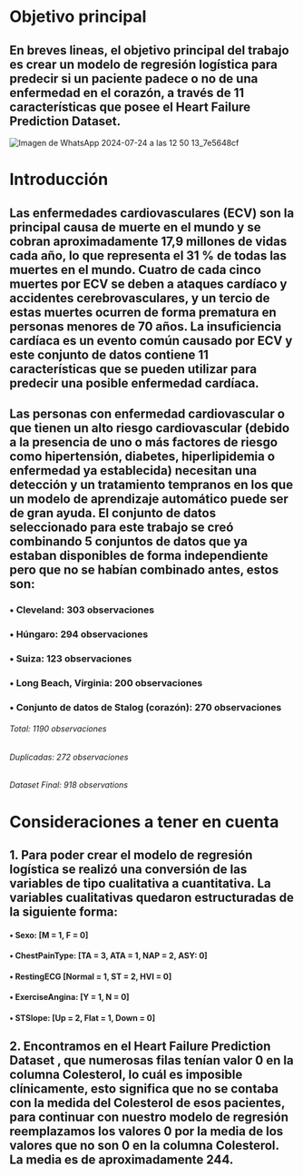 # Objetivo principal #

## En breves lineas, el objetivo principal del trabajo es crear un modelo de regresión logística para predecir si un paciente padece o no de una enfermedad en el corazón, a través de 11 características que posee el Heart Failure Prediction Dataset.
![Imagen de WhatsApp 2024-07-24 a las 12 50 13_7e5648cf](https://github.com/user-attachments/assets/77408243-2bb0-477c-8f09-7b47c7f60fad)

# Introducción 
## Las enfermedades cardiovasculares (ECV) son la principal causa de muerte en el mundo y se cobran aproximadamente 17,9 millones de vidas cada año, lo que representa el 31 % de todas las muertes en el mundo. Cuatro de cada cinco muertes por ECV se deben a ataques cardíaco y accidentes cerebrovasculares, y un tercio de estas muertes ocurren de forma prematura en personas menores de 70 años. La insuficiencia cardíaca es un evento común causado por ECV y este conjunto de datos contiene 11 características que se pueden utilizar para predecir una posible enfermedad cardíaca.

## Las personas con enfermedad cardiovascular o que tienen un alto riesgo cardiovascular (debido a la presencia de uno o más factores de riesgo como hipertensión, diabetes, hiperlipidemia o enfermedad ya establecida) necesitan una detección y un tratamiento tempranos en los que un modelo de aprendizaje automático puede ser de gran ayuda. El conjunto de datos seleccionado para este trabajo se creó combinando 5 conjuntos de datos que ya estaban disponibles de forma independiente pero que no se habían combinado antes, estos son:
### • Cleveland: 303 observaciones
### • Húngaro: 294 observaciones
### • Suiza: 123 observaciones
### • Long Beach, Virginia: 200 observaciones 
### • Conjunto de datos de Stalog (corazón): 270 observaciones
###### Total: 1190 observaciones
###### Duplicadas: 272 observaciones
###### Dataset Final: 918 observations

# Consideraciones a tener en cuenta
## 1. Para poder crear el modelo de regresión logística se realizó una conversión de las variables de tipo cualitativa a cuantitativa. La variables cualitativas quedaron estructuradas de la siguiente forma:
#### • Sexo: [M = 1, F = 0]
#### • ChestPainType: [TA = 3, ATA = 1, NAP = 2, ASY: 0]
#### • RestingECG [Normal = 1, ST = 2, HVI = 0]
#### • ExerciseAngina: [Y = 1, N = 0]
#### • STSlope: [Up = 2, Flat = 1, Down = 0]
## 2. Encontramos en el Heart Failure Prediction Dataset , que numerosas filas tenían valor 0 en la columna Colesterol, lo cuál es imposible clínicamente, esto significa que no se contaba con la medida del Colesterol de esos pacientes, para continuar con nuestro modelo de regresión reemplazamos los valores 0 por la media de los valores que no son 0 en la columna Colesterol. La media es de aproximadamente 244.
